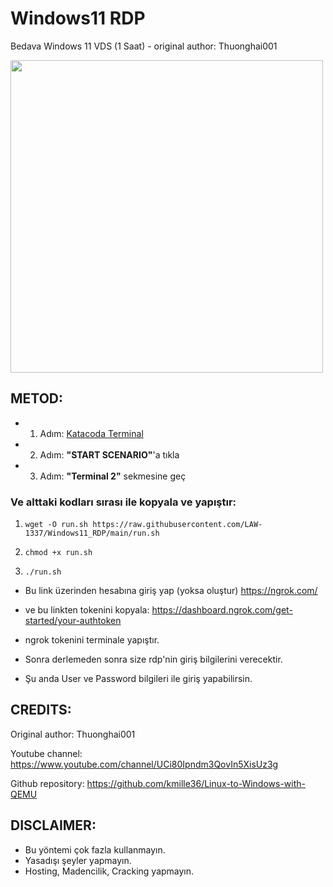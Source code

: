 # Windows11 RDP
Bedava Windows 11 VDS (1 Saat) - original author: Thuonghai001

<img src="https://i.imgur.com/er8jcIF.png" width="500" />

## METOD:

- 1. Adım: [Katacoda Terminal](https://www.katacoda.com/openshift/courses/subsystems/container-internals-lab-2-0-part-1)
- 2. Adım: **"START SCENARIO"**'a tıkla
- 3. Adım: **"Terminal 2"** sekmesine geç

### Ve alttaki kodları sırası ile kopyala ve yapıştır:

1. `wget -O run.sh https://raw.githubusercontent.com/LAW-1337/Windows11_RDP/main/run.sh`

2. `chmod +x run.sh`

3. `./run.sh`

- Bu link üzerinden hesabına giriş yap (yoksa oluştur) https://ngrok.com/ 

- ve bu linkten tokenini kopyala: https://dashboard.ngrok.com/get-started/your-authtoken

- ngrok tokenini terminale yapıştır.
- Sonra derlemeden sonra size rdp'nin giriş bilgilerini verecektir.
- Şu anda User ve Password bilgileri ile giriş yapabilirsin.

## CREDITS:
Original author: Thuonghai001

Youtube channel: https://www.youtube.com/channel/UCi80Ipndm3QovIn5XisUz3g

Github repository: https://github.com/kmille36/Linux-to-Windows-with-QEMU

## DISCLAIMER:
  - Bu yöntemi çok fazla kullanmayın.
  - Yasadışı şeyler yapmayın.
  - Hosting, Madencilik, Cracking yapmayın.


